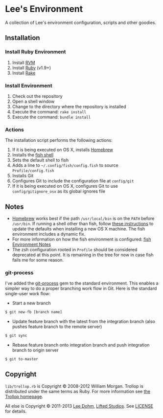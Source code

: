 # Lee's Environment

A collection of Lee's environment configuration, scripts and other goodies.

## Installation

### Install Ruby Environment

1. Install [RVM][rvm]
1. Install [Ruby][ruby] (v1.9+)
1. Install [Rake][rake]

### Install Environment

1. Check out the repository
1. Open a shell window
1. Change to the directory where the repository is installed
1. Execute the command: `rake install`
1. Execute the command: `bundle install`

### Actions

The installation script performs the following actions:

1. If it is being executed on OS X, installs [Homebrew][brew]
1. Installs the [fish shell][fish]
1. Sets the default shell to fish
1. Adds a line to `~/.config/fish/config.fish` to source `Profile/config.fish`
1. Installs Git
1. Configures Git to include the configuration file at `config/git`
1. If it is being executed on OS X, configures Git to use `config/gitignore_osx` as its global ignores file

## Notes

* [Homebrew][brew] works best if the path `/usr/local/bin` is on the `PATH` before `/usr/bin`. If running a shell other than fish, follow [these instructions][osx-path] to update the defaults when installing a new OS X machine. The fish environment includes a dynamic fix.
* For more information on how the fish environment is configured: [fish Environment Notes][fishnotes]
* The zsh configuration rooted in `Profile` should be considered deprecated at this point. It is remaining in the tree for now in case fish fails me for some reason.

### git-process

I've added the [git-process][process] gem to the standard environment. This enables a simpler way to do a proper branching work flow in Git. Here is the standard single-user work flow:

* Start a new branch

```bash
$ git new-fb [branch name]
```

* Update feature branch with the latest from the integration branch (also pushes feature branch to the remote server)

```bash
$ git sync
```

* Rebase feature branch onto integration branch and push integration branch to origin server

```bash
$ git to-master
```

## Copyright

`lib/trollop.rb` is Copyright &copy; 2008-2012 William Morgan. Trollop is distributed under the same terms as Ruby. For more information see [the Trollop homepage][trollop].

All else is Copyright &copy; 2011-2013 [Lee Dohm][lee], [Lifted Studios][lifted].  See [LICENSE](LICENSE.md) for details.

[brew]: http://brew.sh/
[fish]: http://fishshell.com
[fishnotes]: FishNotes.md
[lee]: https://github.com/lee-dohm
[lifted]: https://github.com/lifted-studios
[osx-path]: http://serverfault.com/questions/16355/how-to-set-global-path-on-os-x
[process]: https://github.com/jdigger/git-process
[rake]: http://www.rubygems.org/gems/rake
[ruby]: http://www.ruby-lang.org
[rvm]: https://rvm.io/
[trollop]: http://trollop.rubyforge.org/
